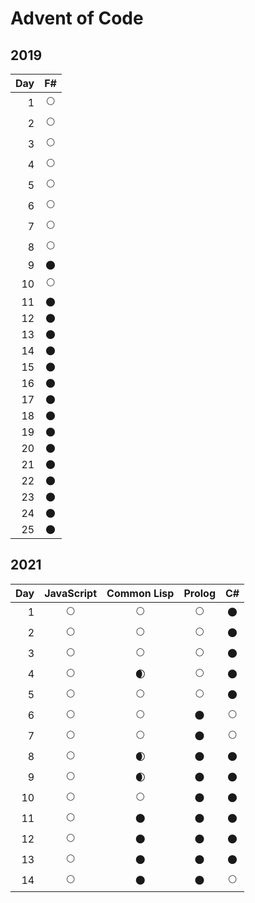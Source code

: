 # Advent of Code

## 2019

| Day | F# |
|----:|:--:|
|  1  | 🌕 |
|  2  | 🌕 |
|  3  | 🌕 |
|  4  | 🌕 |
|  5  | 🌕 |
|  6  | 🌕 |
|  7  | 🌕 |
|  8  | 🌕 |
|  9  | 🌑 |
| 10  | 🌕 |
| 11  | 🌑 |
| 12  | 🌑 |
| 13  | 🌑 |
| 14  | 🌑 |
| 15  | 🌑 |
| 16  | 🌑 |
| 17  | 🌑 |
| 18  | 🌑 |
| 19  | 🌑 |
| 20  | 🌑 |
| 21  | 🌑 |
| 22  | 🌑 |
| 23  | 🌑 |
| 24  | 🌑 |
| 25  | 🌑 |

## 2021

| Day | JavaScript | Common Lisp | Prolog | C# |
|----:|:----------:|:-----------:|:------:|:--:|
|  1  |     🌕     |      🌕     |   🌕   | 🌑 |
|  2  |     🌕     |      🌕     |   🌕   | 🌑 |
|  3  |     🌕     |      🌕     |   🌕   | 🌑 |
|  4  |     🌕     |      🌒     |   🌕   | 🌑 |
|  5  |     🌕     |      🌕     |   🌕   | 🌑 |
|  6  |     🌕     |      🌕     |   🌑   | 🌕 |
|  7  |     🌕     |      🌕     |   🌑   | 🌕 |
|  8  |     🌕     |      🌒     |   🌑   | 🌑 |
|  9  |     🌕     |      🌒     |   🌑   | 🌑 |
| 10  |     🌕     |      🌕     |   🌑   | 🌑 |
| 11  |     🌕     |      🌑     |   🌑   | 🌑 |
| 12  |     🌕     |      🌑     |   🌑   | 🌑 |
| 13  |     🌕     |      🌑     |   🌑   | 🌑 |
| 14  |     🌕     |      🌑     |   🌑   | 🌕 |
